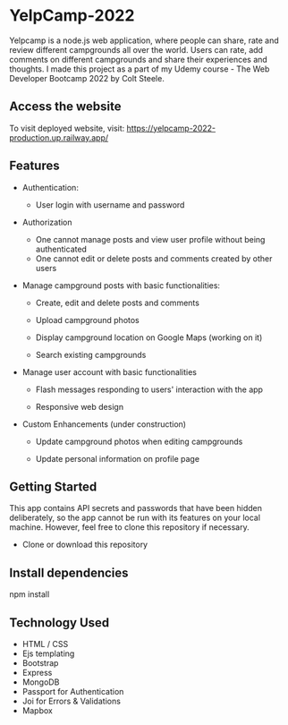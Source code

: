 # YelpCamp-2022
Yelpcamp is a node.js web application, where people can share, rate and review different campgrounds all over the world. Users can rate, add comments on different campgrounds and share their experiences and thoughts.
I made this project as a part of my Udemy course - The Web Developer Bootcamp 2022 by Colt Steele.


## Access the website
To visit deployed website, visit: https://yelpcamp-2022-production.up.railway.app/ 

## Features
* Authentication:
  - User login with username and password

* Authorization
  - One cannot manage posts and view user profile without being authenticated
  - One cannot edit or delete posts and comments created by other users

* Manage campground posts with basic functionalities:

  - Create, edit and delete posts and comments

  - Upload campground photos

  - Display campground location on Google Maps (working on it)

  - Search existing campgrounds

* Manage user account with basic functionalities

  - Flash messages responding to users' interaction with the app

  - Responsive web design

* Custom Enhancements (under construction)
  - Update campground photos when editing campgrounds

  - Update personal information on profile page

## Getting Started
This app contains API secrets and passwords that have been hidden deliberately, so the app cannot be run with its features on your local machine. However, feel free to clone this repository if necessary.

* Clone or download this repository

## Install dependencies
npm install


## Technology Used 
  - HTML / CSS
  - Ejs templating
  - Bootstrap
  - Express
  - MongoDB
  - Passport for Authentication
  - Joi for Errors & Validations
  - Mapbox
